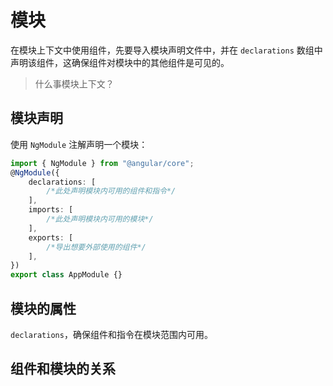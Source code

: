 # 模块

在模块上下文中使用组件，先要导入模块声明文件中，并在 `declarations` 数组中声明该组件，这确保组件对模块中的其他组件是可见的。

> 什么事模块上下文？

## 模块声明

使用 `NgModule` 注解声明一个模块：

```ts
import { NgModule } from "@angular/core";
@NgModule({
	declarations: [
		/*此处声明模块内可用的组件和指令*/
	],
	imports: [
		/*此处声明模块内可用的模块*/
	],
	exports: [
		/*导出想要外部使用的组件*/
	],
})
export class AppModule {}
```

## 模块的属性

`declarations`，确保组件和指令在模块范围内可用。

## 组件和模块的关系

<!-- TODO -->
